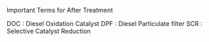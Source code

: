 Important Terms for After Treatment

DOC : Diesel Oxidation Catalyst
DPF : Diesel Particulate filter
SCR : Selective Catalyst Reduction
